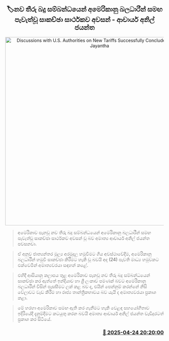 <p align='center'><b><h2 align='center' title='Discussions with U.S. Authorities on New Tariffs Successfully Concluded - Dr. Anil Jayantha'>🏷නව තීරු බදු සම්බන්ධයෙන් අමෙරිකානු බලධාරීන් සමඟ පැවැත්වූ සාකච්ඡා සාර්ථකව අවසන් - ආචාර්ය අනිල් ජයන්ත</h2></b></p>
<p align='center'><img src='https://helakuru.sgp1.cdn.digitaloceanspaces.com/esana/images/lib/anil-jayanthe-tax.jpg' width='600' alt='Discussions with U.S. Authorities on New Tariffs Successfully Concluded - Dr. Anil Jayantha'></p>

> අමෙරිකාව පැනවූ නව තීරු බදු සම්බන්ධයෙන් අමෙරිකානු බලධාරීන් සමඟ පැවැත්වූ සාකච්ඡා සාර්ථකව අවසන් වූ බව අමාත්‍ය ආචාර්ය අනිල් ජයන්ත පවසනවා.

> ඒ අනුව ජාත්‍යන්තර මූල්‍ය අරමුදල හමුවීමට ගිය අවස්ථාවේදීම, අමෙරිකානු බලධාරීන් හමුවී සාකච්ඡා කිරීමට හැකි වූ බවයි අද (24) පැවති මාධ්‍ය හමුවකට එක්වෙමින් අමාත්‍යවරයා සඳහන් කළේ.

> එහිදී ආසියානු කලාපය තුළ අමෙරිකාව පැනවූ නව තීරු බදු සම්බන්ධයෙන් සාකච්ඡා කර ඇත්තේ ඉන්දියාව හා ශ්‍රී ලංකාව පමණක් බවට අමෙරිකානු බලධාරීන් විසින් පැසසීමට ලක් කළ බව ද, එයින් පෙන්නුම් කරන්නේ නිසි වේලාවට වැඩ කිරීම හා රාජ්‍ය තාන්ත්‍රිකභාවය බව යැයි ද අමාත්‍යවරයා ප්‍රකාශ කළා.

> මේ හරහා අමෙරිකාව සමඟ ඇති කර ගැනීමට හැකි වෙළඳ සහ‍යෝගීතාව ඉදිරියේදී දැනුම්දීමට කටයුතු කරන බවයි අමාත්‍ය ආචාර්ය අනිල් ජයන්ත වැඩිදුරටත් ප්‍රකාශ කර සිටියේ.



<h3 align='right'><a href='https://www.helakuru.lk/esana/p/109512/'>📅 2025-04-24 20:20:00</a></h3>
